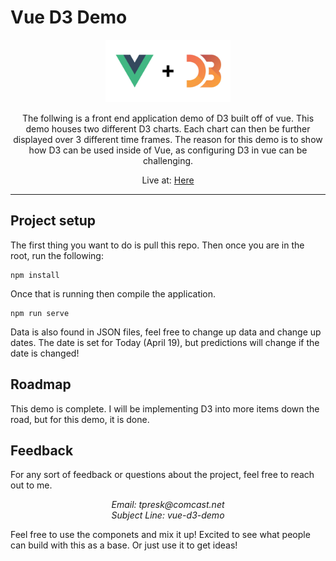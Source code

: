 # Vue D3 Demo
<div align="center">
    <img src="src\assets\Vue-d3-image.jpg" width="200">
</div>
<p></p>
<div align="center">
The follwing is a front end application demo of D3 built off of vue.  This demo houses two different D3 charts.  Each chart can then be further displayed over 3 different time frames.  The reason for this demo is to show how D3 can be used inside of Vue, as configuring D3 in vue can be challenging.
</div>

<p></p>
<div align="center">
    
Live at: [Here](https://mango-beach-0a749710f.azurestaticapps.net)

</div>


---

## Project setup
The first thing you want to do is pull this repo.  Then once you are in the root, run the following:
```
npm install
```

Once that is running then compile the application.
```
npm run serve
```
Data is also found in JSON files, feel free to change up data and change up dates.  The date is set for Today (April 19), but predictions will change if the date is changed!

## Roadmap

This demo is complete.  I will be implementing D3 into more items down the road, but for this demo, it is done. 

## Feedback

For any sort of feedback or questions about the project, feel free to reach out to me.  

<div align="center" style="font-style: italic;">
Email: tpresk@comcast.net
</div>
<div align="center" style="font-style: italic;">
Subject Line: vue-d3-demo
</div>

Feel free to use the componets and mix it up!  Excited to see what people can build with this as a base.  Or just use it to get ideas!


